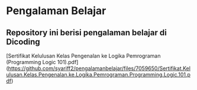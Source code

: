 Pengalaman Belajar
==
Repository ini berisi pengalaman belajar di Dicoding
--
[Sertifikat Kelulusan Kelas Pengenalan ke Logika Pemrograman (Programming Logic 101).pdf]
(https://github.com/syariff2/pengalamanbelajar/files/7059650/Sertifikat.Kelulusan.Kelas.Pengenalan.ke.Logika.Pemrograman.Programming.Logic.101.pdf)




